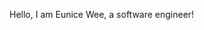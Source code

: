 Hello, I am Eunice Wee, a software engineer!
<!---
ewyy-design/ewyy-design is a ✨ special ✨ repository because its `README.md` (this file) appears on your GitHub profile.
You can click the Preview link to take a look at your changes.
--->
